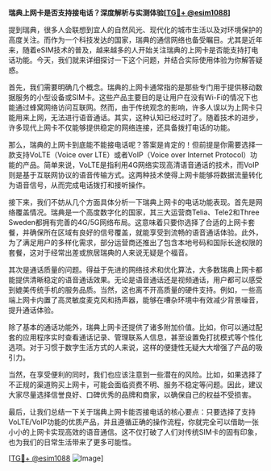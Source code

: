 **瑞典上网卡是否支持接电话？深度解析与实测体验[[TG💪+ @esim1088](https://t.me/s/esim1088)]**

提到瑞典，很多人会联想到宜人的自然风光、现代化的城市生活以及对环境保护的高度关注。而作为一个科技发达的国家，瑞典的通信网络也备受瞩目。尤其是近年来，随着eSIM技术的普及，越来越多的人开始关注瑞典的上网卡是否能支持打电话功能。今天，我们就来详细探讨一下这个问题，并结合实际使用体验为你解答疑惑。

首先，我们需要明确几个概念。瑞典的上网卡通常指的是那些专门用于提供移动数据服务的小型设备或SIM卡。这些产品主要目的是让用户在没有Wi-Fi的情况下也能通过蜂窝网络访问互联网。然而，由于传统观念的影响，许多人误以为上网卡只能用来上网，无法进行语音通话。其实，这种认知已经过时了。随着技术的进步，许多现代上网卡不仅能够提供稳定的网络连接，还具备拨打电话的功能。

那么，瑞典的上网卡到底能不能接电话呢？答案是肯定的！但前提是你需要选择一款支持VoLTE（Voice over LTE）或者VoIP（Voice over Internet Protocol）功能的产品。简单来说，VoLTE是指利用4G网络实现高清语音通话的技术，而VoIP则是基于互联网协议的语音传输方式。这两种技术使得上网卡能够将数据流量转化为语音信号，从而完成电话拨打和接听操作。

接下来，我们不妨从几个方面具体分析一下瑞典上网卡的电话功能表现。首先是网络覆盖情况。瑞典是一个高度数字化的国家，其三大运营商Telia、Tele2和Three Sweden都拥有完善的4G/5G网络布局。这意味着只要你选择了合适的上网卡套餐，并确保所在区域有良好的信号覆盖，就能享受到流畅的语音通话体验。此外，为了满足用户的多样化需求，部分运营商还推出了包含本地号码和国际长途权限的套餐，这对于经常出差或旅居瑞典的人来说无疑是个福音。

其次是通话质量的问题。得益于先进的网络技术和优化算法，大多数瑞典上网卡都能提供清晰稳定的语音通话效果。无论是语音通话还是视频通话，用户都可以感受到媲美传统手机的服务品质。当然，这也离不开高质量的硬件支持。例如，一些高端上网卡内置了高灵敏度麦克风和扬声器，能够在嘈杂环境中有效减少背景噪音，提升通话体验。

除了基本的通话功能外，瑞典上网卡还提供了诸多附加价值。比如，你可以通过配套的应用程序实时查看通话记录、管理联系人信息，甚至设置免打扰模式等个性化选项。对于习惯于数字生活方式的人来说，这样的便捷性无疑大大增强了产品的吸引力。

当然，在享受便利的同时，我们也应该注意到一些潜在的风险。比如，如果选择了不正规的渠道购买上网卡，可能会面临资费不明、服务不稳定等问题。因此，建议大家尽量选择信誉良好、口碑优秀的品牌和商家，以确保自己的权益不受损害。

最后，让我们总结一下关于瑞典上网卡能否接电话的核心要点：只要选择了支持VoLTE/VoIP功能的优质产品，并且遵循正确的操作流程，你就完全可以借助一张小小的上网卡实现高效的语音通信。这不仅打破了人们对传统SIM卡的固有印象，也为我们的日常生活带来了更多可能性。

[[TG💪+ @esim1088](https://t.me/s/esim1088) ![Image](https://i.postimg.cc/4NQfJmqS/Snipaste-2025-05-13-00-14-12.png)]